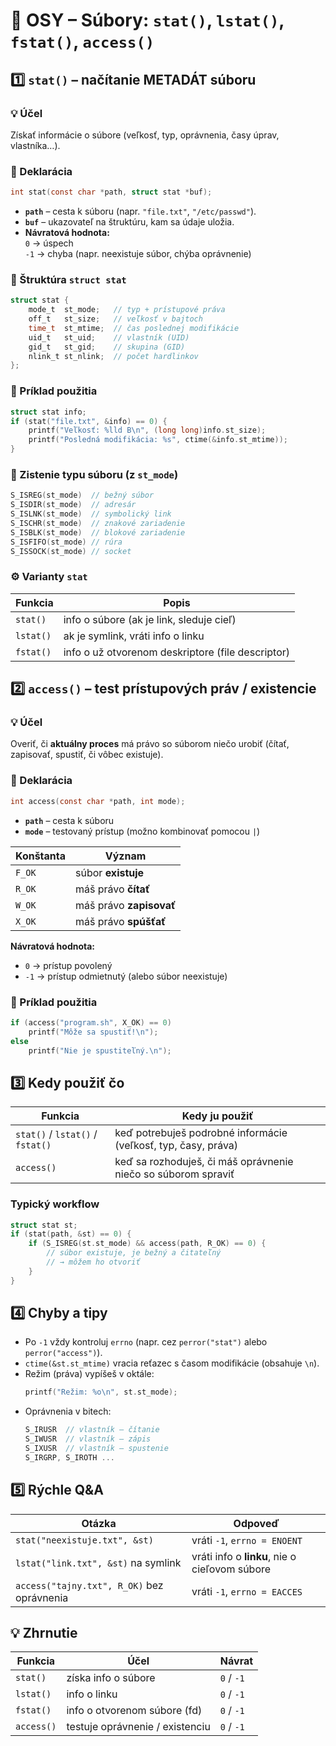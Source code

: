 # 🧭 OSY – Súbory: `stat()`, `lstat()`, `fstat()`, `access()`

## 1️⃣ `stat()` – načítanie METADÁT súboru

### 💡 Účel
Získať informácie o súbore (veľkosť, typ, oprávnenia, časy úprav, vlastníka…).

### 🔧 Deklarácia
```c
int stat(const char *path, struct stat *buf);
```

- **`path`** – cesta k súboru (napr. `"file.txt"`, `"/etc/passwd"`).  
- **`buf`** – ukazovateľ na štruktúru, kam sa údaje uložia.  
- **Návratová hodnota:**  
  `0` → úspech  
  `-1` → chyba (napr. neexistuje súbor, chýba oprávnenie)

### 🧩 Štruktúra `struct stat`
```c
struct stat {
    mode_t  st_mode;   // typ + prístupové práva
    off_t   st_size;   // veľkosť v bajtoch
    time_t  st_mtime;  // čas poslednej modifikácie
    uid_t   st_uid;    // vlastník (UID)
    gid_t   st_gid;    // skupina (GID)
    nlink_t st_nlink;  // počet hardlinkov
};
```

### 📘 Príklad použitia
```c
struct stat info;
if (stat("file.txt", &info) == 0) {
    printf("Veľkosť: %lld B\n", (long long)info.st_size);
    printf("Posledná modifikácia: %s", ctime(&info.st_mtime));
}
```

### 🧠 Zistenie typu súboru (z `st_mode`)
```c
S_ISREG(st_mode)  // bežný súbor
S_ISDIR(st_mode)  // adresár
S_ISLNK(st_mode)  // symbolický link
S_ISCHR(st_mode)  // znakové zariadenie
S_ISBLK(st_mode)  // blokové zariadenie
S_ISFIFO(st_mode) // rúra
S_ISSOCK(st_mode) // socket
```

### ⚙️ Varianty `stat`
| Funkcia | Popis |
|----------|--------|
| `stat()` | info o súbore (ak je link, sleduje cieľ) |
| `lstat()` | ak je symlink, vráti info o linku |
| `fstat()` | info o už otvorenom deskriptore (file descriptor) |

## 2️⃣ `access()` – test prístupových práv / existencie

### 💡 Účel
Overiť, či **aktuálny proces** má právo so súborom niečo urobiť (čítať, zapisovať, spustiť, či vôbec existuje).

### 🔧 Deklarácia
```c
int access(const char *path, int mode);
```

- **`path`** – cesta k súboru  
- **`mode`** – testovaný prístup (možno kombinovať pomocou `|`)

| Konštanta | Význam |
|------------|---------|
| `F_OK` | súbor **existuje** |
| `R_OK` | máš právo **čítať** |
| `W_OK` | máš právo **zapisovať** |
| `X_OK` | máš právo **spúšťať** |

**Návratová hodnota:**
- `0` → prístup povolený  
- `-1` → prístup odmietnutý (alebo súbor neexistuje)

### 📘 Príklad použitia
```c
if (access("program.sh", X_OK) == 0)
    printf("Môže sa spustiť!\n");
else
    printf("Nie je spustiteľný.\n");
```

## 3️⃣ Kedy použiť čo

| Funkcia | Kedy ju použiť |
|----------|----------------|
| `stat()` / `lstat()` / `fstat()` | keď potrebuješ podrobné informácie (veľkosť, typ, časy, práva) |
| `access()` | keď sa rozhoduješ, či máš oprávnenie niečo so súborom spraviť |

### Typický workflow
```c
struct stat st;
if (stat(path, &st) == 0) {
    if (S_ISREG(st.st_mode) && access(path, R_OK) == 0) {
        // súbor existuje, je bežný a čitateľný
        // → môžem ho otvoriť
    }
}
```

## 4️⃣ Chyby a tipy

- Po `-1` vždy kontroluj `errno` (napr. cez `perror("stat")` alebo `perror("access")`).
- `ctime(&st.st_mtime)` vracia reťazec s časom modifikácie (obsahuje `\n`).
- Režim (práva) vypíšeš v oktále:
  ```c
  printf("Režim: %o\n", st.st_mode);
  ```
- Oprávnenia v bitech:
  ```c
  S_IRUSR  // vlastník – čítanie
  S_IWUSR  // vlastník – zápis
  S_IXUSR  // vlastník – spustenie
  S_IRGRP, S_IROTH ...
  ```

## 5️⃣ Rýchle Q&A

| Otázka | Odpoveď |
|---------|----------|
| `stat("neexistuje.txt", &st)` | vráti `-1`, `errno = ENOENT` |
| `lstat("link.txt", &st)` na symlink | vráti info o **linku**, nie o cieľovom súbore |
| `access("tajny.txt", R_OK)` bez oprávnenia | vráti `-1`, `errno = EACCES` |

## 💡 Zhrnutie
| Funkcia | Účel | Návrat |
|----------|------|---------|
| `stat()` | získa info o súbore | `0` / `-1` |
| `lstat()` | info o linku | `0` / `-1` |
| `fstat()` | info o otvorenom súbore (fd) | `0` / `-1` |
| `access()` | testuje oprávnenie / existenciu | `0` / `-1` |
